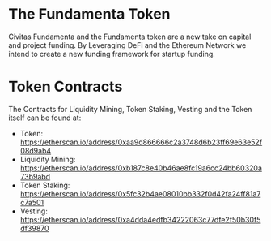 # The Fundamenta Token

Civitas Fundamenta and the Fundamenta token are a new take on capital and project funding.  By Leveraging DeFi and the Ethereum Network we intend to create a new funding framework for startup funding. 

# Token Contracts

The Contracts for Liquidity Mining, Token Staking, Vesting and the Token itself can be found at:
- Token: https://etherscan.io/address/0xaa9d866666c2a3748d6b23ff69e63e52f08d9ab4
- Liquidity Mining: https://etherscan.io/address/0xb187c8e40b46ae8fc19a6cc24bb60320a73b9abd
- Token Staking: https://etherscan.io/address/0x5fc32b4ae08010bb332f0d42fa24ff81a7c7a501
- Vesting: https://etherscan.io/address/0xa4dda4edfb34222063c77dfe2f50b30f5df39870


